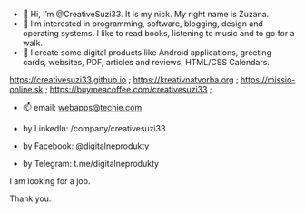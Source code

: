- 👋 Hi, I’m @CreativeSuzi33. It is my nick. My right name is Zuzana.
- 👀 I’m interested in programming, software, blogging, design and operating systems. I like to read books, listening to music and to go for a walk.
- 🌱 I create some digital products like Android applications, greeting cards, websites, PDF, articles and reviews, HTML/CSS Calendars.

https://creativesuzi33.github.io ;
https://kreativnatvorba.org ;
https://missio-online.sk ;
https://buymeacoffee.com/creativesuzi33 ;

- 📫 email: webapps@techie.com
  
- by LinkedIn: /company/creativesuzi33
- by Facebook: @digitalneprodukty
- by Telegram: t.me/digitalneprodukty

I am looking for a job. 

Thank you.
